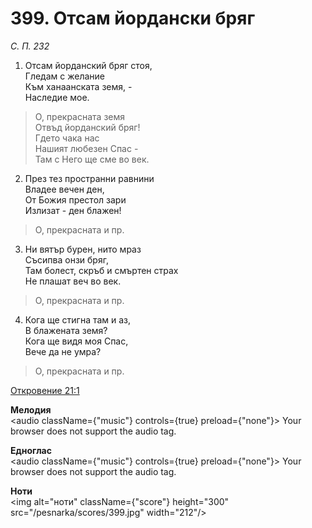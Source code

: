 # 399. Отсам йордански бряг

_С. П. 232_

1. Отсам йорданский бряг стоя,  
Гледам с желание  
Към ханаанската земя, -  
Наследие мое.  

> О, прекрасната земя  
> Отвъд йорданский бряг!  
> Гдето чака нас  
> Нашият любезен Спас -  
> Там с Него ще сме во век.  

2. През тез пространни равнини  
Владее вечен ден,  
От Божия престол зари  
Излизат - ден блажен!  

> О, прекрасната и пр.  

3. Ни вятър бурен, нито мраз  
Съсипва онзи бряг,  
Там болест, скръб и смъртен страх  
Не плашат веч во век.  

> О, прекрасната и пр.  

4. Кога ще стигна там и аз,  
В блажената земя?  
Кога ще видя моя Спас,  
Вече да не умра?  

> О, прекрасната и пр.

[Откровение 21:1](http://biblia.bg/index.php?k=66&g=21&s=1)

**Мелодия**  
<audio className={"music"} controls={true} preload={"none"}>
    <source src="/pesnarka/mp3/399.mp3" type="audio/mpeg"/>
    Your browser does not support the audio tag.
</audio>

**Едноглас**  
<audio className={"music"} controls={true} preload={"none"}>
    <source src="/pesnarka/transp/399.mp3" type="audio/mpeg"/>
    Your browser does not support the audio tag.
</audio>

**Ноти**  
<img alt="ноти" className={"score"} height="300" src="/pesnarka/scores/399.jpg" width="212"/>
